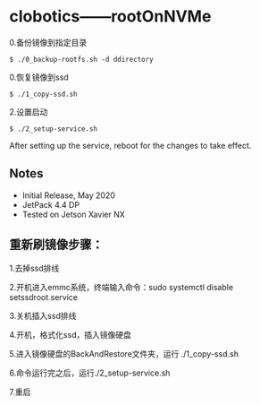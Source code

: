 # clobotics——rootOnNVMe
0.备份镜像到指定目录
```
$ ./0_backup-rootfs.sh -d ddirectory
```


0.恢复镜像到ssd
```
$ ./1_copy-ssd.sh
```

2.设置启动
```
$ ./2_setup-service.sh
```

After setting up the service, reboot for the changes to take effect.


## Notes
* Initial Release, May 2020
* JetPack 4.4 DP
* Tested on Jetson Xavier NX


## 重新刷镜像步骤：
1.去掉ssd排线 

2.开机进入emmc系统，终端输入命令：sudo systemctl disable setssdroot.service  

3.关机插入ssd排线  

4.开机，格式化ssd，插入镜像硬盘  

5.进入镜像硬盘的BackAndRestore文件夹，运行 ./1_copy-ssd.sh

6.命令运行完之后，运行./2_setup-service.sh

7.重启

